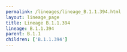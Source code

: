 ```yaml
---
permalink: /lineages/lineage_B.1.1.394.html
layout: lineage_page
title: Lineage B.1.1.394
lineage: B.1.1.394
parent: B.1.1
children: ['B.1.1.394']
---
```

